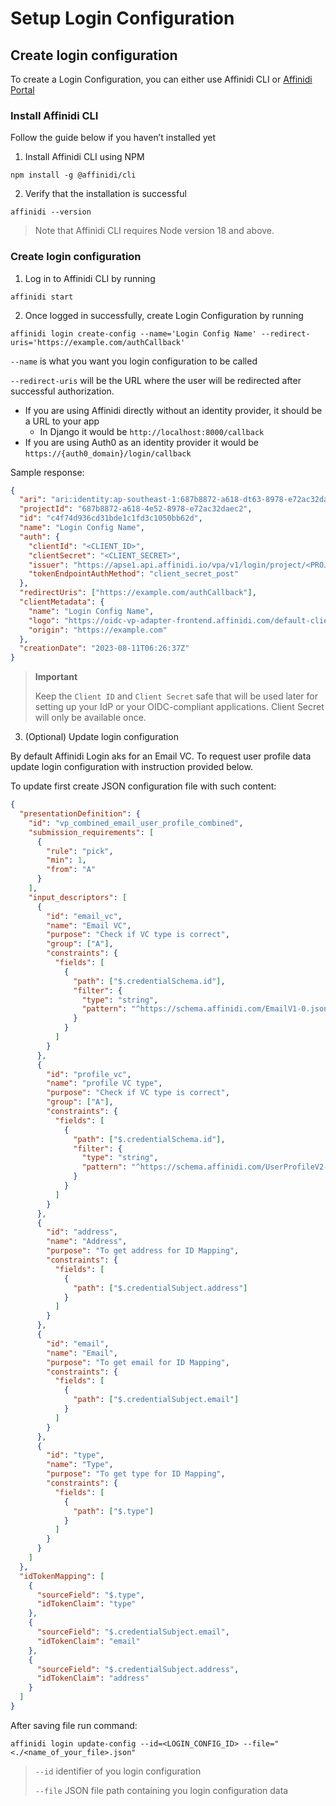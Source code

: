 # Setup Login Configuration

## Create login configuration

To create a Login Configuration, you can either use Affinidi CLI or [Affinidi Portal](https://portal.affinidi.com/login)

### Install Affinidi CLI

Follow the guide below if you haven’t installed yet

1. Install Affinidi CLI using NPM

`npm install -g @affinidi/cli`

2. Verify that the installation is successful

`affinidi --version`

> Note that Affinidi CLI requires Node version 18 and above.

### Create login configuration

1. Log in to Affinidi CLI by running

`affinidi start`

2. Once logged in successfully, create Login Configuration by running

`affinidi login create-config --name='Login Config Name' --redirect-uris='https://example.com/authCallback'`

`--name` is what you want you login configuration to be called

`--redirect-uris` will be the URL where the user will be redirected after successful authorization.

- If you are using Affinidi directly without an identity provider, it should be a URL to your app
  - In Django it would be `http://localhost:8000/callback`
- If you are using Auth0 as an identity provider it would be `https://{auth0_domain}/login/callback`

Sample response:

```json
{
  "ari": "ari:identity:ap-southeast-1:687b8872-a618-dt63-8978-e72ac32daeb1:login_configuration/c4f74d936cd31bde1c1fd3c1050bb76s",
  "projectId": "687b8872-a618-4e52-8978-e72ac32daec2",
  "id": "c4f74d936cd31bde1c1fd3c1050bb62d",
  "name": "Login Config Name",
  "auth": {
    "clientId": "<CLIENT_ID>",
    "clientSecret": "<CLIENT_SECRET>",
    "issuer": "https://apse1.api.affinidi.io/vpa/v1/login/project/<PROJECT-ID>",
    "tokenEndpointAuthMethod": "client_secret_post"
  },
  "redirectUris": ["https://example.com/authCallback"],
  "clientMetadata": {
    "name": "Login Config Name",
    "logo": "https://oidc-vp-adapter-frontend.affinidi.com/default-client-logo.png",
    "origin": "https://example.com"
  },
  "creationDate": "2023-08-11T06:26:37Z"
}
```

> **Important**
>
> Keep the `Client ID` and `Client Secret` safe that will be used later for setting up your IdP or your OIDC-compliant applications. Client Secret will only be available once.

3. (Optional) Update login configuration

By default Affinidi Login aks for an Email VC. To request user profile data update login configuration with instruction provided below.

To update first create JSON configuration file with such content:

```json
{
  "presentationDefinition": {
    "id": "vp_combined_email_user_profile_combined",
    "submission_requirements": [
      {
        "rule": "pick",
        "min": 1,
        "from": "A"
      }
    ],
    "input_descriptors": [
      {
        "id": "email_vc",
        "name": "Email VC",
        "purpose": "Check if VC type is correct",
        "group": ["A"],
        "constraints": {
          "fields": [
            {
              "path": ["$.credentialSchema.id"],
              "filter": {
                "type": "string",
                "pattern": "^https://schema.affinidi.com/EmailV1-0.json$"
              }
            }
          ]
        }
      },
      {
        "id": "profile_vc",
        "name": "profile VC type",
        "purpose": "Check if VC type is correct",
        "group": ["A"],
        "constraints": {
          "fields": [
            {
              "path": ["$.credentialSchema.id"],
              "filter": {
                "type": "string",
                "pattern": "^https://schema.affinidi.com/UserProfileV2-0.json$"
              }
            }
          ]
        }
      },
      {
        "id": "address",
        "name": "Address",
        "purpose": "To get address for ID Mapping",
        "constraints": {
          "fields": [
            {
              "path": ["$.credentialSubject.address"]
            }
          ]
        }
      },
      {
        "id": "email",
        "name": "Email",
        "purpose": "To get email for ID Mapping",
        "constraints": {
          "fields": [
            {
              "path": ["$.credentialSubject.email"]
            }
          ]
        }
      },
      {
        "id": "type",
        "name": "Type",
        "purpose": "To get type for ID Mapping",
        "constraints": {
          "fields": [
            {
              "path": ["$.type"]
            }
          ]
        }
      }
    ]
  },
  "idTokenMapping": [
    {
      "sourceField": "$.type",
      "idTokenClaim": "type"
    },
    {
      "sourceField": "$.credentialSubject.email",
      "idTokenClaim": "email"
    },
    {
      "sourceField": "$.credentialSubject.address",
      "idTokenClaim": "address"
    }
  ]
}
```

After saving file run command:

`affinidi login update-config --id=<LOGIN_CONFIG_ID> --file="<./<name_of_your_file>.json"`

> `--id` identifier of you login configuration
>
> `--file` JSON file path containing you login configuration data
